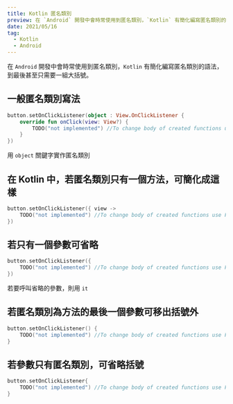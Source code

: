 ```yaml
---
title: Kotlin 匿名類別
preview: 在 `Android` 開發中會時常使用到匿名類別，`Kotlin` 有簡化編寫匿名類別的語法，到最後甚至只需要一組大括號。
date: 2021/05/16
tag: 
  - Kotlin
  - Android
--- 
```


在 `Android` 開發中會時常使用到匿名類別，`Kotlin` 有簡化編寫匿名類別的語法，到最後甚至只需要一組大括號。

## 一般匿名類別寫法

```kotlin
button.setOnClickListener(object : View.OnClickListener {
    override fun onClick(view: View?) {
        TODO("not implemented") //To change body of created functions use File | Settings | File Templates.
    }
})
```

用 `object` 關鍵字實作匿名類別

## 在 Kotlin 中，若匿名類別只有一個方法，可簡化成這樣

```kotlin
button.setOnClickListener({ view ->
    TODO("not implemented") //To change body of created functions use File | Settings | File Templates.
})
```

## 若只有一個參數可省略

```kotlin
button.setOnClickListener({
    TODO("not implemented") //To change body of created functions use File | Settings | File Templates.
})
```

若要呼叫省略的參數，則用 `it`

## 若匿名類別為方法的最後一個參數可移出括號外

```kotlin
button.setOnClickListener() {
    TODO("not implemented") //To change body of created functions use File | Settings | File Templates.
}
```

## 若參數只有匿名類別，可省略括號

```kotlin
button.setOnClickListener{
    TODO("not implemented") //To change body of created functions use File | Settings | File Templates.
}
```
